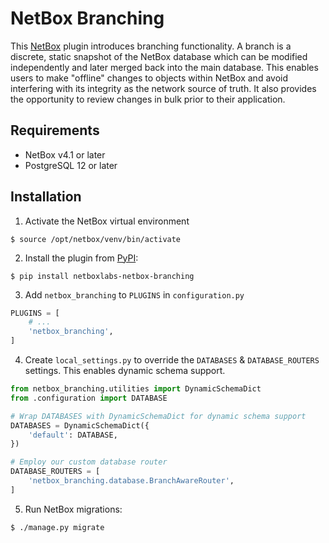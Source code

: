 # NetBox Branching

This [NetBox](http://netboxlabs.com/oss/netbox/) plugin introduces branching functionality. A branch is a discrete, static snapshot of the NetBox database which can be modified independently and later merged back into the main database. This enables users to make "offline" changes to objects within NetBox and avoid interfering with its integrity as the network source of truth. It also provides the opportunity to review changes in bulk prior to their application.

## Requirements

* NetBox v4.1 or later
* PostgreSQL 12 or later

## Installation

1. Activate the NetBox virtual environment

```
$ source /opt/netbox/venv/bin/activate
```

2. Install the plugin from [PyPI](https://pypi.org/project/netboxlabs-netbox-branching/):

```
$ pip install netboxlabs-netbox-branching
```

3. Add `netbox_branching` to `PLUGINS` in `configuration.py`

```python
PLUGINS = [
    # ...
    'netbox_branching',
]
```

4. Create `local_settings.py` to override the `DATABASES` & `DATABASE_ROUTERS` settings. This enables dynamic schema support.

```python
from netbox_branching.utilities import DynamicSchemaDict
from .configuration import DATABASE

# Wrap DATABASES with DynamicSchemaDict for dynamic schema support
DATABASES = DynamicSchemaDict({
    'default': DATABASE,
})

# Employ our custom database router
DATABASE_ROUTERS = [
    'netbox_branching.database.BranchAwareRouter',
]
```

5. Run NetBox migrations:

```
$ ./manage.py migrate
```
